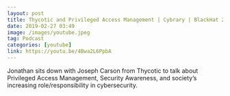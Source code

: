 ```yaml
---
layout: post
title: Thycotic and Privileged Access Management | Cybrary | BlackHat 2019
date: 2019-02-27 03:49
image: /images/youtube.jpeg
tag: Podcast
categories: [youtube]
link: https://youtu.be/4Bwa2L6PpbA
---
```

Jonathan sits down with Joseph Carson from Thycotic to talk about Privileged Access Management, Security Awareness, and society’s increasing role/responsibility in cybersecurity.

